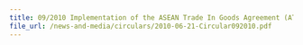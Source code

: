 ```yaml
---
title: 09/2010 Implementation of the ASEAN Trade In Goods Agreement (ATIGA)
file_url: /news-and-media/circulars/2010-06-21-Circular092010.pdf
---
```

